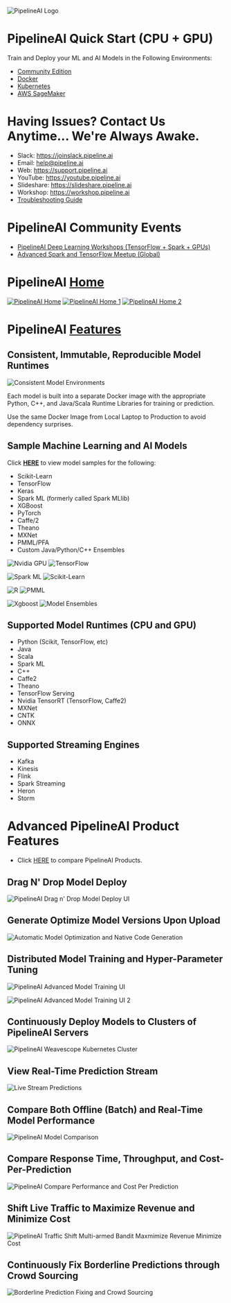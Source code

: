 ![PipelineAI Logo](https://pipeline.ai/assets/img/logo/pipelineai-logo-150x150.png)

# PipelineAI Quick Start (CPU + GPU)
Train and Deploy your ML and AI Models in the Following Environments:
* [Community Edition](https://quickstart.pipeline.ai/community)
* [Docker](https://quickstart.pipeline.ai/docker)
* [Kubernetes](https://quickstart.pipeline.ai/kubernetes)
* [AWS SageMaker](https://quickstart.pipeline.ai/sagemaker)

# Having Issues?  Contact Us Anytime... We're Always Awake.
* Slack:  https://joinslack.pipeline.ai
* Email:  [help@pipeline.ai](mailto:help@pipeline.ai)
* Web:  https://support.pipeline.ai
* YouTube:  https://youtube.pipeline.ai
* Slideshare:  https://slideshare.pipeline.ai
* Workshop:  https://workshop.pipeline.ai
* [Troubleshooting Guide](/docs/troubleshooting)

# PipelineAI Community Events
* [PipelineAI Deep Learning Workshops (TensorFlow + Spark + GPUs)](https://www.eventbrite.com/d/worldwide/pipelineai/?mode=search)
* [Advanced Spark and TensorFlow Meetup (Global)](https://www.meetup.com/Advanced-Spark-and-TensorFlow-Meetup/)

# PipelineAI [Home](https://pipeline.ai)
[![PipelineAI Home](https://pipeline.ai/assets/img/pipelineai-home.png)](https://pipeline.ai)
[![PipelineAI Home 1](https://pipeline.ai/assets/img/pipelineai-home-1.png)](https://pipeline.ai)
[![PipelineAI Home 2](https://pipeline.ai/assets/img/pipelineai-home-2.png)](https://pipeline.ai)

# PipelineAI [Features](https://pipeline.ai/features)

## Consistent, Immutable, Reproducible Model Runtimes
![Consistent Model Environments](https://pipeline.ai/assets/img/docker-gobbles-ml.png)

Each model is built into a separate Docker image with the appropriate Python, C++, and Java/Scala Runtime Libraries for training or prediction.

Use the same Docker Image from Local Laptop to Production to avoid dependency surprises.

## Sample Machine Learning and AI Models
Click [**HERE**](https://github.com/PipelineAI/models/tree/master) to view model samples for the following:
* Scikit-Learn
* TensorFlow
* Keras
* Spark ML (formerly called Spark MLlib)
* XGBoost
* PyTorch
* Caffe/2
* Theano
* MXNet
* PMML/PFA
* Custom Java/Python/C++ Ensembles

![Nvidia GPU](https://pipeline.ai/assets/img/nvidia-cuda-338x181.png) ![TensorFlow](https://pipeline.ai/assets/img/tensorflow-logo-202x168.png) 

![Spark ML](https://pipeline.ai/assets/img/spark-logo-254x163.png) ![Scikit-Learn](https://pipeline.ai/assets/img/scikit-logo-277x150.png) 

![R](https://pipeline.ai/assets/img/r-logo-280x212.png) ![PMML](https://pipeline.ai/img/pmml-logo-210x96.png)

![Xgboost](https://pipeline.ai/assets/img/xgboost-logo-280x120.png) ![Model Ensembles](https://pipeline.ai/assets/img/ensemble-logo-285x125.png)

## Supported Model Runtimes (CPU and GPU)
* Python (Scikit, TensorFlow, etc)
* Java
* Scala
* Spark ML
* C++
* Caffe2
* Theano
* TensorFlow Serving
* Nvidia TensorRT (TensorFlow, Caffe2)
* MXNet
* CNTK
* ONNX

## Supported Streaming Engines
* Kafka
* Kinesis
* Flink
* Spark Streaming
* Heron
* Storm

# Advanced PipelineAI Product Features
* Click [HERE](https://pipeline.ai/products) to compare PipelineAI Products.

## Drag N' Drop Model Deploy
![PipelineAI Drag n' Drop Model Deploy UI](https://pipeline.ai/assets/img/drag-n-drop-tri-color.png)

## Generate Optimize Model Versions Upon Upload
![Automatic Model Optimization and Native Code Generation](https://pipeline.ai/assets/img/automatic-model-optimization-native-code-generation.png)

## Distributed Model Training and Hyper-Parameter Tuning
![PipelineAI Advanced Model Training UI](https://pipeline.ai/assets/img/pipelineai-train-compare-ui.png)

![PipelineAI Advanced Model Training UI 2](https://pipeline.ai/assets/img/pipelineai-train-compare-ui-2.png)

## Continuously Deploy Models to Clusters of PipelineAI Servers
![PipelineAI Weavescope Kubernetes Cluster](https://pipeline.ai/assets/img/weavescope-with-header.png)

## View Real-Time Prediction Stream
![Live Stream Predictions](https://pipeline.ai/assets/img/live-stream-predictions.png)

## Compare Both Offline (Batch) and Real-Time Model Performance
![PipelineAI Model Comparison](https://pipeline.ai/assets/img/dashboard-batch-and-realtime.png)

## Compare Response Time, Throughput, and Cost-Per-Prediction
![PipelineAI Compare Performance and Cost Per Prediction](https://pipeline.ai/assets/img/compare-cost-per-prediction.png)

## Shift Live Traffic to Maximize Revenue and Minimize Cost
![PipelineAI Traffic Shift Multi-armed Bandit Maxmimize Revenue Minimize Cost](https://pipeline.ai/assets/img/maximize-revenue-minimize-costs.png)

## Continuously Fix Borderline Predictions through Crowd Sourcing 
![Borderline Prediction Fixing and Crowd Sourcing](https://pipeline.ai/assets/img/fix-slack.png)
